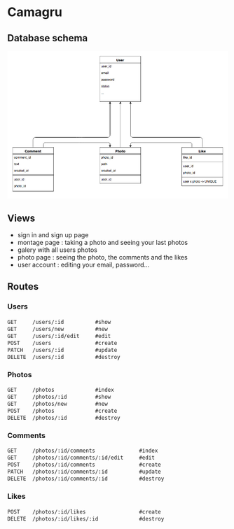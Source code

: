 # Camagru

## Database schema
![Alt text](resources/camagru_database_schema.jpg)

## Views
- sign in and sign up page
- montage page : taking a photo and seeing your last photos
- galery with all users photos
- photo page : seeing the photo, the comments and the likes
- user account : editing your email, password...

## Routes

### Users
```
GET     /users/:id          #show
GET     /users/new          #new
GET     /users/:id/edit     #edit
POST    /users              #create
PATCH   /users/:id          #update
DELETE  /users/:id          #destroy
```

### Photos
```
GET     /photos             #index
GET     /photos/:id         #show
GET     /photos/new         #new
POST    /photos             #create
DELETE  /photos/:id         #destroy
```

### Comments
```
GET     /photos/:id/comments              #index
GET     /photos/:id/comments/:id/edit     #edit
POST    /photos/:id/comments              #create
PATCH   /photos/:id/comments/:id          #update
DELETE  /photos/:id/comments/:id          #destroy
```

### Likes
```
POST    /photos/:id/likes                 #create
DELETE  /photos/:id/likes/:id             #destroy
```
